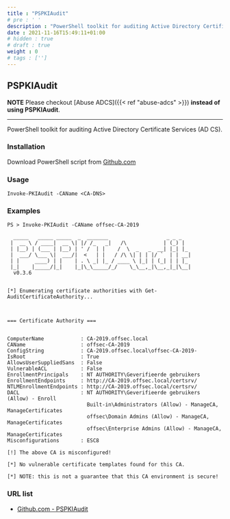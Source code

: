 ```yaml
---
title : "PSPKIAudit"
# pre : ' '
description : "PowerShell toolkit for auditing Active Directory Certificate Services (AD CS)."
date : 2021-11-16T15:49:11+01:00
# hidden : true
# draft : true
weight : 0
# tags : ['']
---
```


## PSPKIAudit

**NOTE** Please checkout [Abuse ADCS]({{< ref "abuse-adcs" >}}) **instead of using PSPKIAudit**.

---

PowerShell toolkit for auditing Active Directory Certificate Services (AD CS).

### Installation

Download PowerShell script from [Github.com](https://github.com/GhostPack/PSPKIAudit/blob/main/Code/Invoke-PKIAudit.ps1)

### Usage

```plain
Invoke-PKIAudit -CAName <CA-DNS>
```

### Examples

```plain
PS > Invoke-PKIAudit -CAName offsec-CA-2019

  _____   _____ _____  _  _______                   _ _ _
 |  __ \ / ____|  __ \| |/ /_   _|   /\            | (_) |
 | |__) | (___ | |__) | ' /  | |    /  \  _   _  __| |_| |_
 |  ___/ \___ \|  ___/|  <   | |   / /\ \| | | |/ `  | | __|
 | |     ____) | |    | . \ _| |_ / ____ \ |_| | (_| | | |_
 |_|    |_____/|_|    |_|\_\_____/_/    \_\__,_|\__,_|_|\__|
  v0.3.6


[*] Enumerating certificate authorities with Get-AuditCertificateAuthority...



=== Certificate Authority ===


ComputerName            : CA-2019.offsec.local
CAName                  : offsec-CA-2019
ConfigString            : CA-2019.offsec.local\offsec-CA-2019-
IsRoot                  : True
AllowsUserSuppliedSans  : False
VulnerableACL           : False
EnrollmentPrincipals    : NT AUTHORITY\Geverifieerde gebruikers
EnrollmentEndpoints     : http://CA-2019.offsec.local/certsrv/
NTLMEnrollmentEndpoints : http://CA-2019.offsec.local/certsrv/
DACL                    : NT AUTHORITY\Geverifieerde gebruikers (Allow) - Enroll
                          Built-in\Administrators (Allow) - ManageCA, ManageCertificates
                          offsec\Domain Admins (Allow) - ManageCA, ManageCertificates
                          offsec\Enterprise Admins (Allow) - ManageCA, ManageCertificates
Misconfigurations       : ESC8

[!] The above CA is misconfigured!

[*] No vulnerable certificate templates found for this CA.

[*] NOTE: this is not a guarantee that this CA environment is secure!
```

### URL list

* [Github.com - PSPKIAudit](https://github.com/GhostPack/PSPKIAudit)
